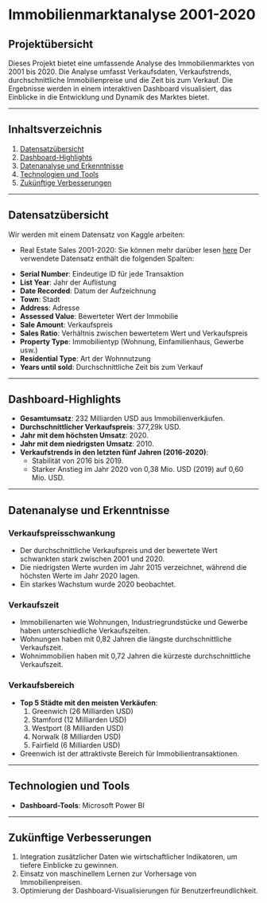 # Immobilienmarktanalyse 2001-2020

## Projektübersicht
Dieses Projekt bietet eine umfassende Analyse des Immobilienmarktes von 2001 bis 2020. Die Analyse umfasst Verkaufsdaten, Verkaufstrends, durchschnittliche Immobilienpreise und die Zeit bis zum Verkauf. Die Ergebnisse werden in einem interaktiven Dashboard visualisiert, das Einblicke in die Entwicklung und Dynamik des Marktes bietet.

---

## Inhaltsverzeichnis
1. [Datensatzübersicht](#datensatzübersicht)
2. [Dashboard-Highlights](#dashboard-highlights)
3. [Datenanalyse und Erkenntnisse](#datenanalyse-und-erkenntnisse)
4. [Technologien und Tools](#technologien-und-tools)
5. [Zukünftige Verbesserungen](#zukünftige-verbesserungen)

---

## Datensatzübersicht
Wir werden mit einem Datensatz von Kaggle arbeiten:
* Real Estate Sales 2001-2020: Sie können mehr darüber lesen [here](https://www.kaggle.com/datasets/derrekdevon/real-estate-sales-2001-2020?resource=download)
Der verwendete Datensatz enthält die folgenden Spalten:
- **Serial Number**: Eindeutige ID für jede Transaktion
- **List Year**: Jahr der Auflistung
- **Date Recorded**: Datum der Aufzeichnung
- **Town**: Stadt
- **Address**: Adresse
- **Assessed Value**: Bewerteter Wert der Immobilie
- **Sale Amount**: Verkaufspreis
- **Sales Ratio**: Verhältnis zwischen bewertetem Wert und Verkaufspreis
- **Property Type**: Immobilientyp (Wohnung, Einfamilienhaus, Gewerbe usw.)
- **Residential Type**: Art der Wohnnutzung
- **Years until sold**: Durchschnittliche Zeit bis zum Verkauf

---

## Dashboard-Highlights
- **Gesamtumsatz**: 232 Milliarden USD aus Immobilienverkäufen.
- **Durchschnittlicher Verkaufspreis**: 377,29k USD.
- **Jahr mit dem höchsten Umsatz**: 2020.
- **Jahr mit dem niedrigsten Umsatz**: 2010.
- **Verkaufstrends in den letzten fünf Jahren (2016-2020)**:
  - Stabilität von 2016 bis 2019.
  - Starker Anstieg im Jahr 2020 von 0,38 Mio. USD (2019) auf 0,60 Mio. USD.

---

## Datenanalyse und Erkenntnisse
### Verkaufspreisschwankung
- Der durchschnittliche Verkaufspreis und der bewertete Wert schwankten stark zwischen 2001 und 2020.
- Die niedrigsten Werte wurden im Jahr 2015 verzeichnet, während die höchsten Werte im Jahr 2020 lagen.
- Ein starkes Wachstum wurde 2020 beobachtet.

### Verkaufszeit
- Immobilienarten wie Wohnungen, Industriegrundstücke und Gewerbe haben unterschiedliche Verkaufszeiten.
- Wohnungen haben mit 0,82 Jahren die längste durchschnittliche Verkaufszeit.
- Wohnimmobilien haben mit 0,72 Jahren die kürzeste durchschnittliche Verkaufszeit.

### Verkaufsbereich
- **Top 5 Städte mit den meisten Verkäufen**:
  1. Greenwich (26 Milliarden USD)
  2. Stamford (12 Milliarden USD)
  3. Westport (8 Milliarden USD)
  4. Norwalk (8 Milliarden USD)
  5. Fairfield (6 Milliarden USD)
- Greenwich ist der attraktivste Bereich für Immobilientransaktionen.

---

## Technologien und Tools
- **Dashboard-Tools**: Microsoft Power BI

---

## Zukünftige Verbesserungen
1. Integration zusätzlicher Daten wie wirtschaftlicher Indikatoren, um tiefere Einblicke zu gewinnen.
2. Einsatz von maschinellem Lernen zur Vorhersage von Immobilienpreisen.
3. Optimierung der Dashboard-Visualisierungen für Benutzerfreundlichkeit.
